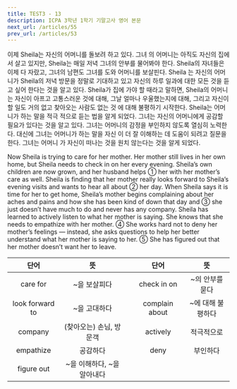 ```yaml
---
title: TEST3 - 13
description: ICPA 3학년 1학기 기말고사 영어 본문
next_url: /articles/55
prev_url: /articles/53
---
```


이제 Sheila는 자신의 어머니를 돌보려 하고 있다. 그녀 의 어머니는 아직도 자신의 집에서 살고 있지만, Sheila는 매일 저녁 그녀의 안부를 물어봐야 한다. Sheila의 자녀들은 이제 다 자랐고, 그녀의 남편도 그녀를 도와 어머니를 보살핀다. Sheila 는 자신의 어머니가 Sheila의 저녁 방문을 정말로 기대하고 있고 자신의 하루 일과에 대한 모든 것을 듣고 싶어 한다는 것을 알고 있다. Sheila가 집에 가야 할 때라고 말하면, Sheila의 어머니는 자신이 아프고 고통스러운 것에 대해, 그날 얼마나 우울했는지에 대해, 그리고 자신이 할 일도 거의 없고 찾아오는 사람도 없는 것 에 대해 불평하기 시작한다. Sheila는 어머니가 하는 말을 적극 적으로 듣는 법을 알게 되었다. 그녀는 자신의 어머니에게 공감할 필요가 있다는 것을 알고 있다. 그녀는 어머니의 감정을 부인하지 않도록 열심히 노력한다. 대신에 그녀는 어머니가 하는 말을 자신 이 더 잘 이해하는 데 도움이 되려고 질문을 한다. 그녀는 어머니 가 자신이 떠나는 것을 원치 않는다는 것을 알게 되었다.

Now Sheila is trying to care for her mother. Her mother still lives in her own home, but Sheila needs to check in on her every evening. Sheila’s own children are now grown, and her husband helps ① her with her mother’s care as well. Sheila is finding that her mother really looks forward to Sheila’s evening visits and wants to hear all about ② her day. When Sheila says it is time for her to get home, Sheila’s mother begins complaining about her aches and pains and how she has been kind of down that day and ③ she just doesn’t have much to do and never has any company. Sheila has learned to actively listen to what her mother is saying. She knows that she needs to empathize with her mother. ④ She works hard not to deny her mother’s feelings — instead, she asks questions to help her better understand what her mother is saying to her. ⑤ She has figured out that her mother doesn’t want her to leave.

|단어|뜻| |단어|뜻|
|:--------------:|:------------------------------:|-|:--------------:|:------------------------------:|
|care for|~을 보살피다||check in on|~의 안부를 묻다|
|look forward to|~을 고대하다||complain about|~에 대해 불평하다|
|company|(찾아오는) 손님, 방문객||actively|적극적으로|
|empathize|공감하다||deny|부인하다|
|figure out|~을 이해하다, ~을 알아내다||||
